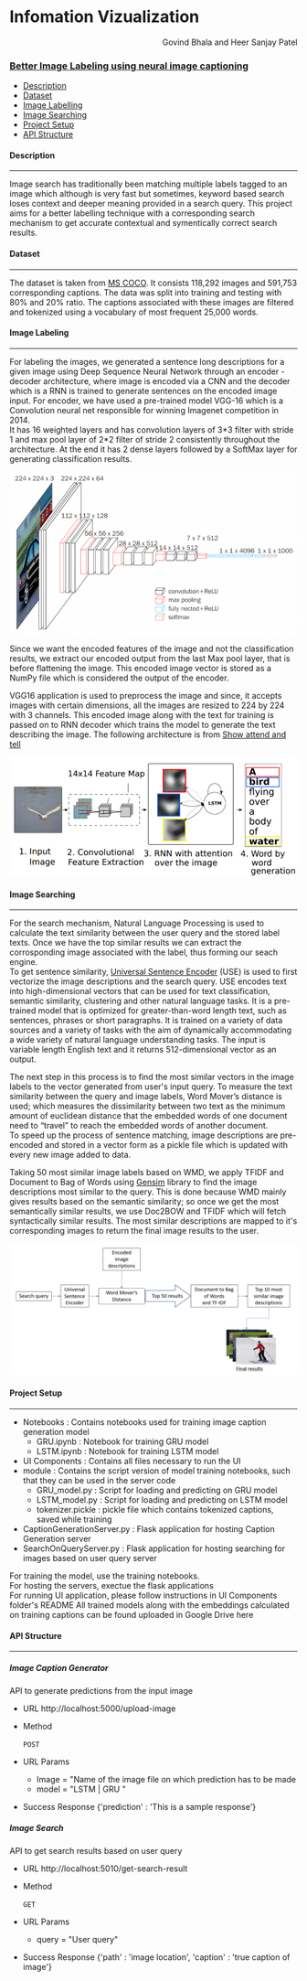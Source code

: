 # Infomation Vizualization                             
<p align="right">Govind Bhala and Heer Sanjay Patel </p>

### <ins>Better Image Labeling using neural image captioning</ins>

* [Description](#description)
* [Dataset](#dataset)
* [Image Labelling](#image-labeling)
* [Image Searching](#image-searching)
* [Project Setup](#project-setup)
* [API Structure](#api-structure)

#### Description
---
Image search has traditionally been matching multiple labels tagged to an image which although is very fast but sometimes, keyword based search loses context and deeper meaning provided in a search query. This project aims for a better labelling technique with a corresponding search mechanism to get accurate contextual and symentically correct search results.


#### Dataset
---
The dataset is taken from [MS COCO](https://cocodataset.org/#download). 
It consists 118,292 images and 591,753 corresponding captions. The data was split into training and testing with 80% and 20% ratio. The captions associated with these images are filtered and tokenized using a vocabulary of most frequent 25,000 words.


#### Image Labeling
---
For labeling the images, we generated a sentence long descriptions for a given image using Deep Sequence Neural Network through an encoder - decoder architecture, where image is encoded via a CNN and the decoder which is a RNN is trained to generate sentences on the encoded image input. For encoder, we have used a pre-trained model VGG-16 which is a Convolution neural net responsible for winning Imagenet competition in 2014.<br/> It has 16 weighted layers and has convolution layers of 3\*3 filter with stride 1 and max pool layer of 2\*2 filter of stride 2 consistently throughout the architecture. At the end it has 2 dense layers followed by a SoftMax layer for generating classification results. 

![Image of vgg16](https://github.com/GovindBhala/InfoViz_ImageLabelling/blob/master/images/vgg16.png)

Since we want the encoded features of the image and not the classification results, we extract our encoded output from the last Max pool layer, that is before flattening the image. This encoded image vector is stored as a NumPy file which is considered the output of the encoder.

VGG16 application is used to preprocess the image and since, it accepts images with certain dimensions, all the images are resized to 224 by 224 with 3 channels.
This encoded image along with the text for training is passed on to RNN decoder which trains the model to generate the text describing the image. The following architecture is from [Show attend and tell](https://arxiv.org/pdf/1502.03044.pdf)

![Image of showandtell](https://github.com/GovindBhala/InfoViz_ImageLabelling/blob/master/images/show%20and%20tell%20architecture.png)


#### Image Searching
---

For the search mechanism, Natural Language Processing is used to calculate the text similarity between the user query and the stored label texts. Once we have the top similar results we can extract the corrosponding image associated with the label, thus forming our seach engine.<br/>
To get sentence similarity, [Universal Sentence Encoder](https://tfhub.dev/google/universal-sentence-encoder/4) (USE) is used to first vectorize the image descriptions and the search query. 
USE encodes text into high-dimensional vectors that can be used for text classification, semantic similarity, clustering and other natural language tasks.
It is a pre-trained model that is optimized for greater-than-word length text, such as sentences, phrases or short paragraphs. It is trained on a variety of data sources and a variety of tasks with the aim of dynamically accommodating a wide variety of natural language understanding tasks. The input is variable length English text and it returns 512-dimensional vector as an output.<br/>

The next step in this process is to find the most similar vectors in the image labels to the vector generated from user's input query.
To measure the text similarity between the query and image labels, Word Mover’s distance is used; which measures the dissimilarity between two text as the minimum amount of euclidean distance that the embedded words of one document need to “travel” to reach the embedded words of another document. <br/>
To speed up the process of sentence matching, image descriptions are pre-encoded and stored in a vector form as a pickle file which is updated with every new image added to data. 

Taking 50 most similar image labels based on WMD, we apply TFIDF and Document to Bag of Words using [Gensim](https://pypi.org/project/gensim/) library to find the image descriptions most similar to the query. This is done because WMD mainly gives results based on the semantic similarity; so once we get the most semantically similar results, we use Doc2BOW and TFIDF which will fetch syntactically similar results.
The most similar descriptions are mapped to it's corresponding images to return the final image results to the user.

![Image of vgg16](https://github.com/GovindBhala/InfoViz_ImageLabelling/blob/master/images/NLP%20flowchart.png)


#### Project Setup
---
* Notebooks : Contains notebooks used for training image caption generation model
  - GRU.ipynb : Notebook for training GRU model
  - LSTM.ipynb : Notebook for training LSTM model
* UI Components : Contains all files necessary to run the UI
* module : Contains the script version of model training notebooks, such that they can be used in the server code
  - GRU_model.py : Script for loading and predicting on GRU model
  - LSTM_model.py : Script for loading and predicting on LSTM model
  - tokenizer.pickle : pickle file which contains tokenized captions, saved while training
 * CaptionGenerationServer.py : Flask application for hosting Caption Generation server
 * SearchOnQueryServer.py : Flask application for hosting searching for images based on user query server
 
 For training the model, use the training notebooks.<br />
 For hosting the servers, exectue the flask applications <br />
 For running UI application, please follow instructions in UI Components folder's README
 All trained models along with the embeddings calculated on training captions can be found uploaded in Google Drive here
 
#### API Structure
----

##### Image Caption Generator<br/>

API to generate predictions from the input image

* URL
http://localhost:5000/upload-image

* Method

  `POST`
  
*  URL Params

   - Image = "Name of the image file on which prediction has to be made
   - model = "LSTM | GRU "  

* Success Response
{'prediction' : 'This is a sample response'}

##### Image Search<br/>

API to get search results based on user query

* URL
http://localhost:5010/get-search-result

* Method

  `GET`
  
*  URL Params

   - query = "User query"

* Success Response
{'path' : 'image location', 'caption' : 'true caption of image'}
 
